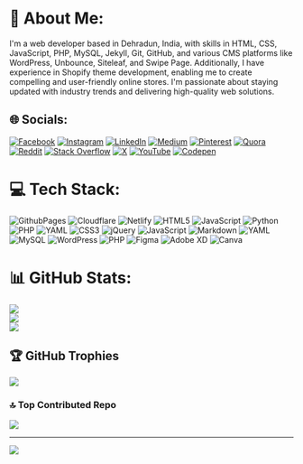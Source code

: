 # 💫 About Me:
I'm a web developer based in Dehradun, India, with skills in HTML, CSS, JavaScript, PHP, MySQL, Jekyll, Git, GitHub, and various CMS platforms like WordPress, Unbounce, Siteleaf, and Swipe Page. Additionally, I have experience in Shopify theme development, enabling me to create compelling and user-friendly online stores. I'm passionate about staying updated with industry trends and delivering high-quality web solutions.


## 🌐 Socials:
[![Facebook](https://img.shields.io/badge/Facebook-%231877F2.svg?logo=Facebook&logoColor=white)](https://facebook.com/https://www.facebook.com/profile.php?id=100080004055758) [![Instagram](https://img.shields.io/badge/Instagram-%23E4405F.svg?logo=Instagram&logoColor=white)](https://instagram.com/devlopersfield) [![LinkedIn](https://img.shields.io/badge/LinkedIn-%230077B5.svg?logo=linkedin&logoColor=white)](https://linkedin.com/in/https://www.linkedin.com/in/viraj-chaudhary/) [![Medium](https://img.shields.io/badge/Medium-12100E?logo=medium&logoColor=white)](https://medium.com/@@virajdev3052003) [![Pinterest](https://img.shields.io/badge/Pinterest-%23E60023.svg?logo=Pinterest&logoColor=white)](https://pinterest.com/https://pin.it/5iAbrRE33) [![Quora](https://img.shields.io/badge/Quora-%23B92B27.svg?logo=Quora&logoColor=white)](https://quora.com/profile//profile/Devlopersfield) [![Reddit](https://img.shields.io/badge/Reddit-%23FF4500.svg?logo=Reddit&logoColor=white)](https://reddit.com/user//user/devlopersfield/) [![Stack Overflow](https://img.shields.io/badge/-Stackoverflow-FE7A16?logo=stack-overflow&logoColor=white)](https://stackoverflow.com/users/17891149/viraj-chaudhary) [![X](https://img.shields.io/badge/X-black.svg?logo=X&logoColor=white)](https://x.com/@virajch32210013) [![YouTube](https://img.shields.io/badge/YouTube-%23FF0000.svg?logo=YouTube&logoColor=white)](https://youtube.com/@@devlopersfield) [![Codepen](https://img.shields.io/badge/Codepen-000000?style=for-the-badge&logo=codepen&logoColor=white)](https://codepen.io/devlopersfield) 

# 💻 Tech Stack:
![GithubPages](https://img.shields.io/badge/github%20pages-121013?style=for-the-badge&logo=github&logoColor=white) ![Cloudflare](https://img.shields.io/badge/Cloudflare-F38020?style=for-the-badge&logo=Cloudflare&logoColor=white) ![Netlify](https://img.shields.io/badge/netlify-%23000000.svg?style=for-the-badge&logo=netlify&logoColor=#00C7B7) ![HTML5](https://img.shields.io/badge/html5-%23E34F26.svg?style=for-the-badge&logo=html5&logoColor=white) ![JavaScript](https://img.shields.io/badge/javascript-%23323330.svg?style=for-the-badge&logo=javascript&logoColor=%23F7DF1E) ![Python](https://img.shields.io/badge/python-3670A0?style=for-the-badge&logo=python&logoColor=ffdd54) ![PHP](https://img.shields.io/badge/php-%23777BB4.svg?style=for-the-badge&logo=php&logoColor=white) ![YAML](https://img.shields.io/badge/yaml-%23ffffff.svg?style=for-the-badge&logo=yaml&logoColor=151515) ![CSS3](https://img.shields.io/badge/css3-%231572B6.svg?style=for-the-badge&logo=css3&logoColor=white) ![jQuery](https://img.shields.io/badge/jquery-%230769AD.svg?style=for-the-badge&logo=jquery&logoColor=white) ![JavaScript](https://img.shields.io/badge/javascript-%23323330.svg?style=for-the-badge&logo=javascript&logoColor=%23F7DF1E) ![Markdown](https://img.shields.io/badge/markdown-%23000000.svg?style=for-the-badge&logo=markdown&logoColor=white) ![YAML](https://img.shields.io/badge/yaml-%23ffffff.svg?style=for-the-badge&logo=yaml&logoColor=151515) ![MySQL](https://img.shields.io/badge/mysql-4479A1.svg?style=for-the-badge&logo=mysql&logoColor=white) ![WordPress](https://img.shields.io/badge/WordPress-%23117AC9.svg?style=for-the-badge&logo=WordPress&logoColor=white) ![PHP](https://img.shields.io/badge/php-%23777BB4.svg?style=for-the-badge&logo=php&logoColor=white) ![Figma](https://img.shields.io/badge/figma-%23F24E1E.svg?style=for-the-badge&logo=figma&logoColor=white) ![Adobe XD](https://img.shields.io/badge/Adobe%20XD-470137?style=for-the-badge&logo=Adobe%20XD&logoColor=#FF61F6) ![Canva](https://img.shields.io/badge/Canva-%2300C4CC.svg?style=for-the-badge&logo=Canva&logoColor=white)
# 📊 GitHub Stats:
![](https://github-readme-stats.vercel.app/api?username=DevlopersField&theme=calm&hide_border=false&include_all_commits=true&count_private=true)<br/>
![](https://github-readme-streak-stats.herokuapp.com/?user=DevlopersField&theme=calm&hide_border=false)<br/>
![](https://github-readme-stats.vercel.app/api/top-langs/?username=DevlopersField&theme=calm&hide_border=false&include_all_commits=true&count_private=true&layout=compact)

## 🏆 GitHub Trophies
![](https://github-profile-trophy.vercel.app/?username=DevlopersField&theme=dracula&no-frame=true&no-bg=false&margin-w=4)

### 🔝 Top Contributed Repo
![](https://github-contributor-stats.vercel.app/api?username=DevlopersField&limit=5&theme=dark&combine_all_yearly_contributions=true)

---
[![](https://visitcount.itsvg.in/api?id=DevlopersField&icon=0&color=0)](https://visitcount.itsvg.in)

<!-- Proudly created with GPRM ( https://gprm.itsvg.in ) -->

